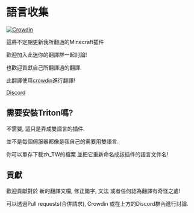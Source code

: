 # 語言收集

[![Crowdin](https://badges.crowdin.net/language-collection/localized.svg)](https://crowdin.com/project/language-collection)

這將不定期更新我所翻過的Minecraft插件

歡迎加入此迷你的翻譯群一起討論!

也歡迎貢獻自己所翻譯過的翻譯.

此翻譯使用[crowdin](https://crowdin.com/project/language-collection)進行翻譯!

[Discord](https://discord.gg/GF4CwjFXT9)

## 需要安裝Triton嗎?

不需要, 這只是弄成雙語言的插件.

並不是每個伺服器都像是我自己的需要用雙語言.

你可以單存下載zh_TW的檔案 並把它重新命名成該插件的語言文件名!

## 貢獻

歡迎貢獻對於 新的翻譯文檔, 修正錯字, 文法 或者任何認為翻譯有奇怪之處!

可以透過Pull requests(合併請求), Crowdin 或在上方的Discord群內進行討論.
